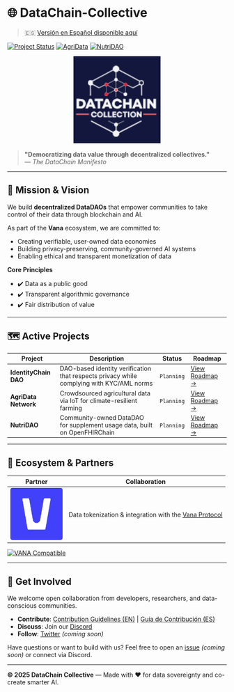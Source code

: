 # 🌐 DataChain-Collective

> 🇪🇸 [Versión en Español disponible aquí](./README.ES.md)

[![Project Status](https://img.shields.io/badge/IdentityChain-Planning-blue)](projects/daos/identitychain/ROADMAP.md)
[![AgriData](https://img.shields.io/badge/AgriData-Planning-blue)](projects/daos/agridata/ROADMAP.md)
[![NutriDAO](https://img.shields.io/badge/NutriDAO-Planning-blue)](projects/daos/nutridao/ROADMAP.md)

<!-- Banner Dinámico -->
[//]: # ([![DataChain Collective Banner]&#40;./assets/banners/main-banner.png&#41;]&#40;https://datachain-collective.io&#41;)

<!-- Logotipo Principal -->
<div align="center">
  <img src="./assets/logos/main-logo-bg.svg" alt="DataChain Collective Logo" width="200">
</div>

> **"Democratizing data value through decentralized collectives."**  
> — *The DataChain Manifesto*

---

## 🚀 Mission & Vision

We build **decentralized DataDAOs** that empower communities to take control of their data through blockchain and AI.

As part of the **Vana** ecosystem, we are committed to:
- Creating verifiable, user-owned data economies
- Building privacy-preserving, community-governed AI systems
- Enabling ethical and transparent monetization of data

**Core Principles**
- ✔️ Data as a public good  
- ✔️ Transparent algorithmic governance  
- ✔️ Fair distribution of value  

---

## 🗺️ Active Projects

| Project | Description | Status | Roadmap |
|--------|-------------|--------|---------|
| **IdentityChain DAO** | DAO-based identity verification that respects privacy while complying with KYC/AML norms | `Planning` | [View Roadmap →](./projects/daos/identitychain/ROADMAP.md) |
| **AgriData Network** | Crowdsourced agricultural data via IoT for climate-resilient farming | `Planning` | [View Roadmap →](./projects/daos/agridata/ROADMAP.md) |
| **NutriDAO** | Community-owned DataDAO for supplement usage data, built on OpenFHIRChain | `Planning` | [View Roadmap →](./projects/daos/nutridao/ROADMAP.md) |

---

## 🤝 Ecosystem & Partners

| Partner | Collaboration |
|--------|----------------|
| <img src="./assets/logos/partner-logos/vana-logo.png" width="120" /> | Data tokenization & integration with the [Vana Protocol](https://vana.com) |

[![VANA Compatible](https://img.shields.io/badge/VANA-Ecosystem-7c3aed)](https://vana.ai)

---

## 🌱 Get Involved

We welcome open collaboration from developers, researchers, and data-conscious communities.

- **Contribute**: [Contribution Guidelines (EN)](CONTRIBUTING.md) | [Guía de Contribución (ES)](CONTRIBUTING.ES.md)  
- **Discuss**: Join our [Discord](https://discord.com/channels/1384877094156239039/1384877094747639810)
- **Follow**: [Twitter](https://twitter.com/datachaincol_not_yet) *(coming soon)*

Have questions or want to build with us? Feel free to open an [issue](https://github.com/datachain-collective/issues_not_yet) *(coming soon)* or connect via Discord.

---

**© 2025 DataChain Collective** — Made with ❤️ for data sovereignty and co-create smarter AI.